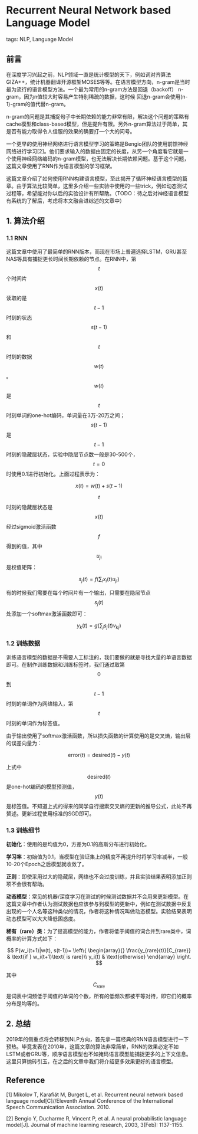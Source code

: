 # Recurrent Neural Network based Language Model

tags: NLP, Language Model

## 前言

在深度学习兴起之前，NLP领域一直是统计模型的天下，例如词对齐算法GIZA++，统计机器翻译开源框架MOSES等等。在语言模型方向，n-gram是当时最为流行的语言模型方法。一个最为常用的n-gram方法是回退（backoff） n-gram，因为n值较大时容易产生特别稀疏的数据，这时候
回退n-gram会使用(n-1)-gram的值代替n-gram。

n-gram的问题是其捕捉句子中长期依赖的能力非常有限，解决这个问题的策略有cache模型和class-based模型，但是提升有限。另外n-gram算法过于简单，其是否有能力取得令人信服的效果的确要打一个大的问号。

一个更早的使用神经网络进行语言模型学习的策略是Bengio团队的使用前馈神经网络进行学习[2]。他们要求输入的数据由固定的长度，从另一个角度看它就是一个使用神经网络编码的n-gram模型，也无法解决长期依赖问题。基于这个问题，这篇文章使用了RNN作为语言模型的学习框架。

这篇文章介绍了如何使用RNN构建语言模型，至此揭开了循环神经语言模型的篇章。由于算法比较简单，这里多介绍一些实验中使用的一些trick，例如动态测试过程等，希望能对你以后的实验设计有所帮助。（TODO：待之后对神经语言模型有系统的了解后，考虑将本文融合进综述的文章中）

## 1. 算法介绍

### 1.1 RNN

这篇文章中使用了最简单的RNN版本，而现在市场上普遍选择LSTM，GRU甚至NAS等具有捕捉更长时间长期依赖的节点。在RNN中，第$$t$$个时间片$$x(t)$$读取的是$$t-1$$时刻的状态$$s(t-1)$$和$$t$$时刻的数据$$w(t)$$。$$w(t)$$是$$t$$时刻单词的one-hot编码，单词量在3万-20万之间；$$s(t-1)$$是$$t-1$$时刻的隐藏层状态，实验中隐层节点数一般是30-500个，$$t=0$$时使用0.1进行初始化。上面过程表示为：

$$
x(t) = w(t) + s(t-1)
$$

$$t$$时刻的隐藏层状态是$$x(t)$$经过sigmoid激活函数$$f$$得到的值，其中$$u_{ji}$$是权值矩阵：

$$
s_j(t) = f(\sum_i x_i(t)u_{ji})
$$

有的时候我们需要在每个时间片有一个输出，只需要在隐层节点$$s_j(t)$$处添加一个softmax激活函数即可：

$$
y_k(t)= g(\sum_j s_j(t)v_{kj})
$$

### 1.2 训练数据

训练语言模型的数据是不需要人工标注的，我们要做的就是寻找大量的单语言数据即可。在制作训练数据和训练标签时，我们通过取第$$0$$到$$t-1$$时刻的单词作为网络输入，第$$t$$时刻的单词作为标签值。

由于输出使用了softmax激活函数，所以损失函数的计算使用的是交叉熵，输出层的误差向量为：

$$
\text{error}(t) = \text{desired}(t) - y(t)
$$

上式中$$\text{desired}(t)$$是one-hot编码的模型预测值，$$y(t)$$是标签值。不知道上式的得来的同学自行搜索交叉熵的更新的推导公式，此处不再赘述。更新过程使用标准的SGD即可。

### 1.3 训练细节

**初始化**：使用的是均值为0，方差为0.1的高斯分布进行初始化。

**学习率**：初始值为0.1，当模型在验证集上的精度不再提升时将学习率减半，一般10-20个Epoch之后模型就收敛了。

**正则**：即使采用过大的隐藏层，网络也不会过度训练，并且实验结果表明添加正则项不会很有帮助。

**动态模型**：常见的机器/深度学习在测试的时候测试数据并不会用来更新模型。在这篇文章中作者认为测试数据也应该参与到模型的更新中，例如在测试数据中反复出现的一个人名等这种类似的情况，作者将这种情况叫做动态模型。实验结果表明动态模型可以大大降低困惑度。

**稀有（rare）类**：为了提高模型的能力，作者将低于阈值的词合并到rare类中，词概率的计算方式如下：

$$
P(w_i(t+1)|w(t), s(t-1))=
\left\{
\begin{array}{}
\frac{y_{rare}(t)}{C_{rare}} & \text{if } w_i(t+1)\text{ is rare}\\
y_i(t) & \text{otherwise}
\end{array}
\right.
$$

其中$$C_{rare}$$是词表中词频低于阈值的单词的个数，所有的低频次都被平等对待，即它们的概率分布是均等的。

## 2. 总结

2019年的侧重点将会转移到NLP方向，首先拿一篇经典的RNN语言模型进行一下预热。毕竟发表在2010年，这篇文章的算法非常简单，RNN的效果必定不如LSTM或者GRU等，顺序语言模型也不如掩码语言模型能捕捉更多的上下文信息。这里只算抛砖引玉，在之后的文章中我们将介绍更多效果更好的语言模型。

## Reference

[1] Mikolov T, Karafiát M, Burget L, et al. Recurrent neural network based language model[C]//Eleventh Annual Conference of the International Speech Communication Association. 2010.

[2] Bengio Y, Ducharme R, Vincent P, et al. A neural probabilistic language model[J]. Journal of machine learning research, 2003, 3(Feb): 1137-1155.